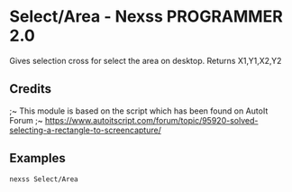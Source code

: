 # Select/Area - Nexss PROGRAMMER 2.0

Gives selection cross for select the area on desktop. Returns X1,Y1,X2,Y2

## Credits

;~ This module is based on the script which has been found on AutoIt Forum
;~ https://www.autoitscript.com/forum/topic/95920-solved-selecting-a-rectangle-to-screencapture/

## Examples

```sh
nexss Select/Area
```
